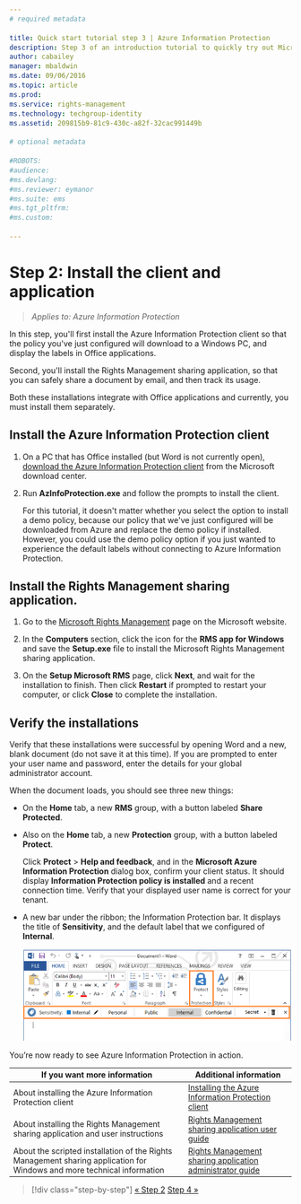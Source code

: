```yaml
---
# required metadata

title: Quick start tutorial step 3 | Azure Information Protection
description: Step 3 of an introduction tutorial to quickly try out Microsoft Azure Information Protection for your organization that should take you about 15 minutes.
author: cabailey
manager: mbaldwin
ms.date: 09/06/2016
ms.topic: article
ms.prod:
ms.service: rights-management
ms.technology: techgroup-identity
ms.assetid: 209815b9-81c9-430c-a82f-32cac991449b

# optional metadata

#ROBOTS:
#audience:
#ms.devlang:
#ms.reviewer: eymanor
#ms.suite: ems
#ms.tgt_pltfrm:
#ms.custom:

---
```


# Step 2: Install the client and application 

>*Applies to: Azure Information Protection*

In this step, you'll first install the Azure Information Protection client so that the policy you've just configured will download to a Windows PC, and display the labels in Office applications.

Second, you'll install the Rights Management sharing application, so that you can safely share a document by email, and then track its usage. 

Both these installations integrate with Office applications and currently, you must install them separately.


## Install the Azure Information Protection client

1. On a PC that has Office installed (but Word is not currently open), [download the Azure Information Protection client](https://www.microsoft.com/en-us/download/details.aspx?id=53018) from the Microsoft download center. 

2. Run **AzInfoProtection.exe** and follow the prompts to install the client.

    For this tutorial, it doesn't matter whether you select the option to install a demo policy, because our policy that we've just configured will be downloaded from Azure and replace the demo policy if installed. However, you could use the demo policy option if you just wanted to experience the default labels without connecting to Azure Information Protection. 

## Install the Rights Management sharing application. 

1. Go to the [Microsoft Rights Management](http://go.microsoft.com/fwlink/?LinkId=303970) page on the Microsoft website.

2. In the **Computers** section, click the icon for the **RMS app for Windows** and save the **Setup.exe** file to install the Microsoft Rights Management sharing application.

3. On the **Setup Microsoft RMS** page, click **Next**, and wait for the installation to finish. Then click **Restart** if prompted to restart your computer, or click  **Close** to complete the installation.


## Verify the installations

Verify that these installations were successful by opening Word and a new, blank document (do not save it at this time). If you are prompted to enter your user name and password, enter the details for your global administrator account. 

When the document loads, you should see three new things:

- On the **Home** tab, a new **RMS** group, with a button labeled **Share Protected**.

- Also on the **Home** tab, a new **Protection** group, with a button labeled **Protect**.

    Click **Protect** > **Help and feedback**, and in the **Microsoft Azure Information Protection** dialog box, confirm your client status. It should display **Information Protection policy is installed** and a recent connection time. Verify that your displayed user name is correct for your tenant.

- A new bar under the ribbon; the Information Protection bar. It displays the title of **Sensitivity**, and the default label that we configured of **Internal**. 
    
    ![Azure Information Protection quick start tutorial step 3 - client installed](../media/word2013-callouts2.png)

You’re now ready to see Azure Information Protection in action.

|If you want more information|Additional information|
|--------------------------------|--------------------------|
|About installing the Azure Information Protection client|[Installing the Azure Information Protection client](../rms-client/info-protect-client.md)|
|About installing the Rights Management sharing application and user instructions|[Rights Management sharing application user guide](../rms-client/sharing-app-user-guide.md)|
|About the scripted installation of the Rights Management sharing application for Windows and more technical information|[Rights Management sharing application administrator guide](../rms-client/sharing-app-admin-guide.md)|


>[!div class="step-by-step"]
[&#171; Step 2](infoprotect-tutorial-step2.md)
[Step 4 &#187;](infoprotect-tutorial-step4.md)
